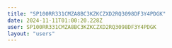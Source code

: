 ```yaml
---
title: "SP100RR331CMZA8BC3KZKCZXD2RQ3098DF3Y4PDGK"
date: 2024-11-11T01:00:20.228Z
user: SP100RR331CMZA8BC3KZKCZXD2RQ3098DF3Y4PDGK
layout: "users"
---
```

    